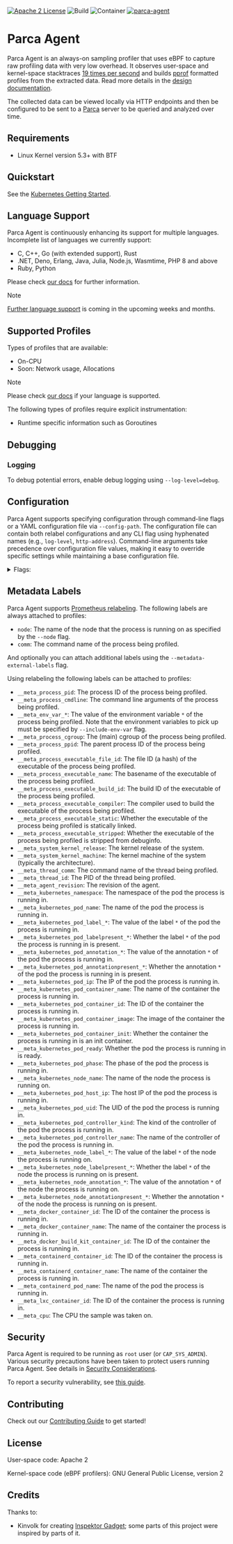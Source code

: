 [![Apache 2 License](https://img.shields.io/badge/license-Apache%202-blue.svg)](LICENSE)
![Build](https://github.com/parca-dev/parca-agent/actions/workflows/build.yml/badge.svg)
![Container](https://github.com/parca-dev/parca-agent/actions/workflows/container.yml/badge.svg)
[![parca-agent](https://snapcraft.io/parca-agent/badge.svg)](https://snapcraft.io/parca-agent)

# Parca Agent

Parca Agent is an always-on sampling profiler that uses eBPF to capture raw profiling data with very low overhead. It observes user-space and kernel-space stacktraces [19 times per second](https://www.parca.dev/docs/parca-agent-design#cpu-sampling-frequency) and builds [pprof](https://github.com/google/pprof) formatted profiles from the extracted data. Read more details in the [design documentation](https://www.parca.dev/docs/parca-agent-design).

The collected data can be viewed locally via HTTP endpoints and then be configured to be sent to a [Parca](https://github.com/parca-dev/parca) server to be queried and analyzed over time.

## Requirements

- Linux Kernel version 5.3+ with BTF

## Quickstart

See the [Kubernetes Getting Started](https://www.parca.dev/docs/kubernetes).

## Language Support

Parca Agent is continuously enhancing its support for multiple languages.
Incomplete list of languages we currently support:

- C, C++, Go (with extended support), Rust
- .NET, Deno, Erlang, Java, Julia, Node.js, Wasmtime, PHP 8 and above
- Ruby, Python

Please check [our docs](https://www.parca.dev/docs/parca-agent-language-support) for further information.

> [!NOTE]
> [Further language support](https://github.com/parca-dev/parca-agent/issues?q=is%3Aissue+is%3Aopen+label%3Afeature%2Flanguage-support) is coming in the upcoming weeks and months.

## Supported Profiles

Types of profiles that are available:

- On-CPU
- Soon: Network usage, Allocations

> [!NOTE]
> Please check [our docs](https://www.parca.dev/docs/parca-agent-language-support) if your language is supported.

The following types of profiles require explicit instrumentation:

- Runtime specific information such as Goroutines

## Debugging

### Logging

To debug potential errors, enable debug logging using `--log-level=debug`.

## Configuration

Parca Agent supports specifying configuration through command-line flags or a YAML configuration file via `--config-path`. The configuration file can contain both relabel configurations and any CLI flag using hyphenated names (e.g., `log-level`, `http-address`). Command-line arguments take precedence over configuration file values, making it easy to override specific settings while maintaining a base configuration file.

<details><summary>Flags:</summary>
<p>

[embedmd]:# (dist/help.txt)
```txt
Usage: parca-agent

Flags:
  -h, --help                       Show context-sensitive help.
      --log-level="info"           Log level.
      --log-format="logfmt"        Configure if structured logging as JSON or as
                                   logfmt
      --http-address="127.0.0.1:7071"
                                   Address to bind HTTP server to.
      --version                    Show application version.
      --environment-type=STRING    The type of environment.
      --machine-id=STRING          The machine ID.
      --include-env-var=INCLUDE-ENV-VAR,...
                                   Environment variables to include in the
                                   profile.
      --otel-tags=""               Otel tags to attach to all traces.
      --tracers="all"              Tracers to enable.
      --node="hostname"            The name of the node that the process is
                                   running on. If on Kubernetes, this must match
                                   the Kubernetes node name.
      --config-path=""             Path to config file.
      --memlock-rlimit=0           [deprecated] The value for the maximum number
                                   of bytes of memory that may be locked into
                                   RAM. It is used to ensure the agent can lock
                                   memory for eBPF maps. 0 means no limit.
      --mutex-profile-fraction=0
                                   Fraction of mutex profile samples to collect.
      --block-profile-rate=0       Sample rate for block profile.
      --profiling-duration=5s      The agent profiling duration to use. Leave
                                   this empty to use the defaults.
      --profiling-cpu-sampling-frequency=19
                                   The frequency at which profiling data is
                                   collected, e.g., 19 samples per second.
      --profiling-perf-event-buffer-poll-interval=250ms
                                   [deprecated] The interval at which the perf
                                   event buffer is polled for new events.
      --profiling-perf-event-buffer-processing-interval=100ms
                                   [deprecated] The interval at which the perf
                                   event buffer is processed.
      --profiling-perf-event-buffer-worker-count=4
                                   [deprecated] The number of workers that
                                   process the perf event buffer.
      --profiling-probabilistic-interval=1m
                                   Time interval for which probabilistic
                                   profiling will be enabled or disabled.
      --profiling-probabilistic-threshold=100
                                   If set to a value between 1 and 99
                                   will enable probabilistic profiling:
                                   every probabilistic-interval a random number
                                   between 0 and 99 is chosen. If the given
                                   probabilistic-threshold is greater than
                                   this random number, the agent will collect
                                   profiles from this system for the duration of
                                   the interval.
      --profiling-enable-error-frames
                                   Enable collection of error frames.
      --metadata-external-labels=KEY=VALUE;...
                                   Label(s) to attach to all profiles.
      --metadata-container-runtime-socket-path=STRING
                                   The filesystem path to the container runtimes
                                   socket. Leave this empty to use the defaults.
      --metadata-disable-caching
                                   [deprecated] Disable caching of metadata.
      --metadata-enable-process-cmdline
                                   [deprecated] Add /proc/[pid]/cmdline as a
                                   label, which may expose sensitive information
                                   like secrets in profiling data.
      --local-store-directory=STRING
                                   The local directory to store the profiling
                                   data.
      --remote-store-address=STRING
                                   gRPC address to send profiles and symbols to.
      --remote-store-bearer-token=STRING
                                   Bearer token to authenticate with store
                                   ($PARCA_BEARER_TOKEN).
      --remote-store-bearer-token-file=STRING
                                   File to read bearer token from to
                                   authenticate with store.
      --remote-store-insecure      Send gRPC requests via plaintext instead of
                                   TLS.
      --remote-store-insecure-skip-verify
                                   Skip TLS certificate verification.
      --remote-store-batch-write-interval=10s
                                   [deprecated] Interval between batch remote
                                   client writes. Leave this empty to use the
                                   default value of 10s.
      --remote-store-rpc-logging-enable
                                   [deprecated] Enable gRPC logging.
      --remote-store-rpc-unary-timeout=5m
                                   [deprecated] Maximum timeout window for unary
                                   gRPC requests including retries.
      --remote-store-grpc-max-call-recv-msg-size=33554432
                                   The maximum message size the client can
                                   receive.
      --remote-store-grpc-max-call-send-msg-size=33554432
                                   The maximum message size the client can send.
      --remote-store-grpc-startup-backoff-time=1m
                                   The time between failed gRPC requests during
                                   startup phase.
      --remote-store-grpc-connection-timeout=3s
                                   The timeout duration for gRPC connection
                                   establishment.
      --remote-store-grpc-max-connection-retries=5
                                   The maximum number of retries to establish a
                                   gRPC connection.
      --debuginfo-directories=/usr/lib/debug,...
                                   Ordered list of local directories to search
                                   for debuginfo files.
      --debuginfo-temp-dir="/tmp"
                                   The local directory path to store the interim
                                   debuginfo files.
      --debuginfo-strip            Only upload information needed for
                                   symbolization. If false the exact binary the
                                   agent sees will be uploaded unmodified.
      --debuginfo-compress         Compress debuginfo files' DWARF sections
                                   before uploading.
      --debuginfo-upload-disable
                                   Disable debuginfo collection and upload.
      --debuginfo-upload-max-parallel=25
                                   The maximum number of debuginfo upload
                                   requests to make in parallel.
      --debuginfo-upload-timeout-duration=2m
                                   The timeout duration to cancel upload
                                   requests.
      --debuginfo-upload-cache-duration=5m
                                   The duration to cache debuginfo upload
                                   responses for.
      --debuginfo-disable-caching
                                   Disable caching of debuginfo.
      --debuginfo-upload-queue-size=4096
                                   The maximum number of debuginfo upload
                                   requests to queue. If the queue is full,
                                   new requests will be dropped.
      --symbolizer-jit-disable     [deprecated] Disable JIT symbolization.
      --otlp-address=STRING        The endpoint to send OTLP traces to.
      --otlp-exporter="grpc"       The OTLP exporter to use.
      --object-file-pool-eviction-policy="lru"
                                   [deprecated] The eviction policy to use for
                                   the object file pool.
      --object-file-pool-size=100
                                   [deprecated] The maximum number of object
                                   files to keep in the pool. This is used to
                                   avoid re-reading object files from disk.
                                   It keeps FDs open, so it should be kept in
                                   sync with ulimits. 0 means no limit.
      --clock-sync-interval=3m     How frequently to synchronize with the
                                   realtime clock.
      --dwarf-unwinding-disable    [deprecated] Do not unwind using .eh_frame
                                   information.
      --dwarf-unwinding-mixed      [deprecated] Unwind using .eh_frame
                                   information and frame pointers.
      --python-unwinding-disable
                                   [deprecated] Disable Python unwinder.
      --ruby-unwinding-disable     [deprecated] Disable Ruby unwinder.
      --java-unwinding-disable     [deprecated] Disable Java unwinder.
      --collect-custom-labels      Attempt to collect custom labels (e.g.
                                   trace ID) from the process.
      --analytics-opt-out          Opt out of sending anonymous usage
                                   statistics.
      --telemetry-disable-panic-reporting

      --telemetry-stderr-buffer-size-kb=4096

      --bpf-verbose-logging        Enable verbose BPF logging.
      --bpf-events-buffer-size=8192
                                   Size in pages of the events buffer.
      --bpf-map-scale-factor=0     Scaling factor for eBPF map sizes. Every
                                   increase by 1 doubles the map size. Increase
                                   if you see eBPF map size errors. Default is
                                   0 corresponding to 4GB of executable address
                                   space, max is 8.
      --bpf-verifier-log-level=0
                                   Log level of the eBPF verifier output
                                   (0,1,2). Default is 0.
      --bpf-verifier-log-size=0    [deprecated] Unused.
      --offline-mode-storage-path=STRING
                                   Enables offline mode, with the data stored at
                                   the given path.
      --offline-mode-rotation-interval=10m
                                   How often to rotate and compress the offline
                                   mode log.
      --offline-mode-upload        Run the uploader for data written in offline
                                   mode.
      --off-cpu-threshold=0        The probability (0.0-1.0) of off-CPU event
                                   being recorded.
```

</p>
</details>

## Metadata Labels

Parca Agent supports [Prometheus relabeling](https://prometheus.io/docs/prometheus/latest/configuration/configuration/#relabel_config). The following labels are always attached to profiles:

* `node`: The name of the node that the process is running on as specified by the `--node` flag.
* `comm`: The command name of the process being profiled.

And optionally you can attach additional labels using the `--metadata-external-labels` flag.

Using relabeling the following labels can be attached to profiles:

* `__meta_process_pid`: The process ID of the process being profiled.
* `__meta_process_cmdline`: The command line arguments of the process being profiled.
* `__meta_env_var_*`: The value of the environment variable `*` of the process being profiled. Note that the environment variables to pick up must be specified by `--include-env-var` flag.
* `__meta_process_cgroup`: The (main) cgroup of the process being profiled.
* `__meta_process_ppid`: The parent process ID of the process being profiled.
* `__meta_process_executable_file_id`: The file ID (a hash) of the executable of the process being profiled.
* `__meta_process_executable_name`: The basename of the executable of the process being profiled.
* `__meta_process_executable_build_id`: The build ID of the executable of the process being profiled.
* `__meta_process_executable_compiler`: The compiler used to build the executable of the process being profiled.
* `__meta_process_executable_static`: Whether the executable of the process being profiled is statically linked.
* `__meta_process_executable_stripped`: Whether the executable of the process being profiled is stripped from debuginfo.
* `__meta_system_kernel_release`: The kernel release of the system.
* `__meta_system_kernel_machine`: The kernel machine of the system (typically the architecture).
* `__meta_thread_comm`: The command name of the thread being profiled.
* `__meta_thread_id`: The PID of the thread being profiled.
* `__meta_agent_revision`: The revision of the agent.
* `__meta_kubernetes_namespace`: The namespace of the pod the process is running in.
* `__meta_kubernetes_pod_name`: The name of the pod the process is running in.
* `__meta_kubernetes_pod_label_*`: The value of the label `*` of the pod the process is running in.
* `__meta_kubernetes_pod_labelpresent_*`: Whether the label `*` of the pod the process is running in is present.
* `__meta_kubernetes_pod_annotation_*`: The value of the annotation `*` of the pod the process is running in.
* `__meta_kubernetes_pod_annotationpresent_*`: Whether the annotation `*` of the pod the process is running in is present.
* `__meta_kubernetes_pod_ip`: The IP of the pod the process is running in.
* `__meta_kubernetes_pod_container_name`: The name of the container the process is running in.
* `__meta_kubernetes_pod_container_id`: The ID of the container the process is running in.
* `__meta_kubernetes_pod_container_image`: The image of the container the process is running in.
* `__meta_kubernetes_pod_container_init`: Whether the container the process is running in is an init container.
* `__meta_kubernetes_pod_ready`: Whether the pod the process is running in is ready.
* `__meta_kubernetes_pod_phase`: The phase of the pod the process is running in.
* `__meta_kubernetes_node_name`: The name of the node the process is running on.
* `__meta_kubernetes_pod_host_ip`: The host IP of the pod the process is running in.
* `__meta_kubernetes_pod_uid`: The UID of the pod the process is running in.
* `__meta_kubernetes_pod_controller_kind`: The kind of the controller of the pod the process is running in.
* `__meta_kubernetes_pod_controller_name`: The name of the controller of the pod the process is running in.
* `__meta_kubernetes_node_label_*`: The value of the label `*` of the node the process is running on.
* `__meta_kubernetes_node_labelpresent_*`: Whether the label `*` of the node the process is running on is present.
* `__meta_kubernetes_node_annotation_*`: The value of the annotation `*` of the node the process is running on.
* `__meta_kubernetes_node_annotationpresent_*`: Whether the annotation `*` of the node the process is running on is present.
* `__meta_docker_container_id`: The ID of the container the process is running in.
* `__meta_docker_container_name`: The name of the container the process is running in.
* `__meta_docker_build_kit_container_id`: The ID of the container the process is running in.
* `__meta_containerd_container_id`: The ID of the container the process is running in.
* `__meta_containerd_container_name`: The name of the container the process is running in.
* `__meta_containerd_pod_name`: The name of the pod the process is running in.
* `__meta_lxc_container_id`: The ID of the container the process is running in.
* `__meta_cpu`: The CPU the sample was taken on.

## Security

Parca Agent is required to be running as `root` user (or `CAP_SYS_ADMIN`). Various security precautions have been taken to protect users running Parca Agent. See details in [Security Considerations](https://www.parca.dev/docs/parca-agent-security).

To report a security vulnerability, see [this guide](https://www.parca.dev/docs/parca-agent-security#report-security-vulnerabilities).

## Contributing

Check out our [Contributing Guide](CONTRIBUTING.md) to get started!

## License

User-space code: Apache 2

Kernel-space code (eBPF profilers): GNU General Public License, version 2

## Credits

Thanks to:

- Kinvolk for creating [Inspektor Gadget](https://github.com/kinvolk/inspektor-gadget); some parts of this project were inspired by parts of it.
